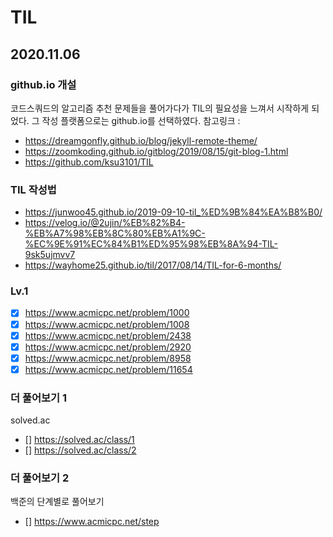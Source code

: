 # TIL

## 2020.11.06

### github.io 개설
코드스쿼드의 알고리즘 추천 문제들을 풀어가다가 TIL의 필요성을 느껴서 시작하게 되었다. 그 작성 플랫폼으로는 github.io를 선택하였다.
참고링크 : 
- https://dreamgonfly.github.io/blog/jekyll-remote-theme/
- https://zoomkoding.github.io/gitblog/2019/08/15/git-blog-1.html
- https://github.com/ksu3101/TIL

### TIL 작성법
- https://junwoo45.github.io/2019-09-10-til_%ED%9B%84%EA%B8%B0/
- https://velog.io/@2ujin/%EB%82%B4-%EB%A7%98%EB%8C%80%EB%A1%9C-%EC%9E%91%EC%84%B1%ED%95%98%EB%8A%94-TIL-9sk5ujmvv7
- https://wayhome25.github.io/til/2017/08/14/TIL-for-6-months/

### Lv.1
- [x] https://www.acmicpc.net/problem/1000
- [x] https://www.acmicpc.net/problem/1008
- [x] https://www.acmicpc.net/problem/2438
- [x] https://www.acmicpc.net/problem/2920
- [x] https://www.acmicpc.net/problem/8958
- [x] https://www.acmicpc.net/problem/11654

### 더 풀어보기 1
solved.ac
- [] https://solved.ac/class/1
- [] https://solved.ac/class/2

### 더 풀어보기 2
백준의 단계별로 풀어보기
- [] https://www.acmicpc.net/step

